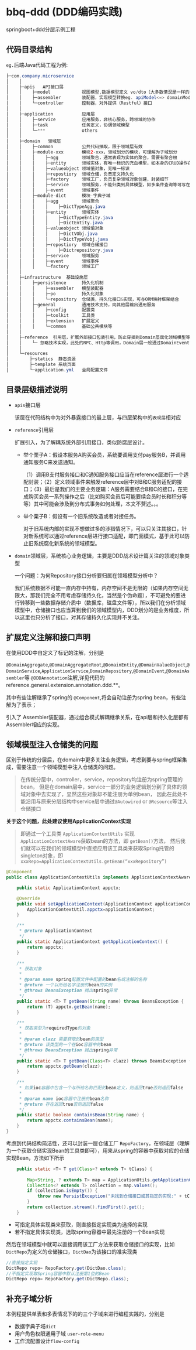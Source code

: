# bbq-ddd (DDD编码实践)


springboot+ddd分层示例工程

## 代码目录结构

`eg.`后端Java代码工程为例:

```java
├─com.company.microservice
│    │ 
│    ├─apis   API接口层
│    │    ├─model            视图模型,数据模型定义 vo/dto（大多数情況是一样的）
│    │    ├─assembler        装配器，实现模型转换eg. apiModel<=> domainModel
│    │    └─controller       控制器，对外提供（Restful）接口
│    │ 
│    ├─application           应用层
│    │    ├─service          应用服务，非核心服务，跨领域的协作
│    │    ├─task             任务定义，协调领域模型 
│    │    └─***              others
│    │ 
│    ├─domain   领域层
│    │    ├─common           公共代码抽取，限于领域层有效  
│    │    ├─module-xxx       模块2-xxx，领域划分的模块，可理解为子域划分
│    │    │    ├─agg         领域聚合，通常表现为实体的聚合，需要有聚合根
│    │    │    ├─entity      领域实体，有唯一标识的充血模型，如本身的CRUD操作在此处     
│    │    │    ├─valueobject 领域值对象，无唯一标识    
│    │    │    ├─repostiory  领域仓储，负责定义持久化 
│    │    │    ├─factory     领域工厂，负责复杂领域对象创建，封装细节   
│    │    │    ├─service     领域服务，不能归类到具体模型，如多条件查询等可写在此处  
│    │    │    ├─event       领域事件    
│    │    ├─module-dict      模块-字典子域
│    │    │    ├─agg         领域聚合
│    │    │    │    ├─DictTypeAgg.java
│    │    │    ├─entity      领域实体    
│    │    │    │    ├─DictTypeEntity.java 
│    │    │    │    ├─DictEntity.java 
│    │    │    ├─valueobject 领域值对象    
│    │    │    │    ├─DictVObj.java 
│    │    │    │    ├─DictTypeVobj.java 
│    │    │    ├─repostiory  领域仓储接口
│    │    │    │    ├─Dictrepository.java
│    │    │    ├─service     领域服务  
│    │    │    ├─event       领域事件     
│    │    │    └─factory     领域工厂  
│    │ 
│    ├─infrastructure  基础设施层
│    │    ├─persistence      持久化机制
│    │    │    ├─assembler   模型装配器
│    │    │    ├─po          持久化对象  
│    │    │    └─repository  仓储类，持久化接口&实现，可与ORM映射框架结合
│    │    ├─general          通用技术支持，向其他层输出通用服务
│    │    │    ├─config      配置类
│    │    │    ├─toolkit     工具类  
│    │    │    ├─extension   扩展定义  
│    │    │    └─common      基础公共模块等
│    │ 
│    ├─reference  引用层，扩展外部接口包装引用，防止穿插到Domain层腐化领域模型等 
│    │    └─ 忽略技术实现，此处的RPC、Http等调用，Domain层一般通过DomainEvent关联 
│    │ 
│    └─resources  
│        ├─statics  静态资源
│        ├─template 系统页面 
│        └─application.yml   全局配置文件
```

## 目录层级描述说明

- `apis`接口层

  该层在代码结构中为对外暴露接口的最上层，与四层架构中的`表现层`相对应

- `reference`引用层

  扩展引入，为了解耦系统外部引用接口，类似防腐层设计。

  - 举个栗子A：假设本服务A购买会员，系统要调用支付pay服务B，并调用通知服务C来发送通知。

    （1）调用B支付服务接口和C通知服务接口应当在reference层进行一个适配封装；（2）定义领域事件来触发reference层中对B和C服务适配的接口；（3）最后是我们的主要业务逻辑：A服务需要结合B和C的接口，在完成购买会员一系列操作之后（比如购买会员后可能要续会员时长和积分等等）其中可能会涉及到分布式事务如何处理，本文不赘述。。。

  - 举个栗子B：假设有一个旧系统改造或者对接任务。

    对于旧系统内部的实现不想做过多的涉猎情况下，可以只关注其接口，针对新系统可以通过reference层进行接口适配，即门面模式，基于此可以防止旧系统腐化新系统的领域模型。

- `domain`领域层，系统核心业务逻辑，主要是DDD战术设计篇关注的领域对象类型

  一个问题：为何Repository接口分析要归属在领域模型分析中？

  我们系统数据不可能一直内存中持有，内存空间不是无限的（如果内存空间无限大，那我们完全不用考虑存储持久化，当然是个伪命题），不可避免的要进行转移到一些数据存储介质中（数据库，磁盘文件等），所以我们在分析领域模型中，仓储接口也应当算到我们的领域模型内，DDD划分的是业务维度，所以这里也只分析了接口，对其存储持久化实现并不关注。

## 扩展定义注解和接口声明

在使用DDD中自定义了标记的注解，分别是

`@DomainAggregate`,`@DomainAggregateRoot`,`@DomainEntity`,`@DomainValueObject`,`@DomainService`,`ApplicationService`,`DomainRepository`,`@DomainEvent`,`@DomainAssembler`等 `@DDDAnnotation`注解,详见代码的reference.general.extension.annotation.ddd.**。

其中有些注解继承了spring的 `@Component`,将会自动注册为spring bean，有些注解为了表示；

引入了 Assembler装配器，通过组合模式解耦继承关系，在api层和持久化层都有Assembler相应的实现。

## 领域模型注入仓储类的问题

区别于传统的分层后，在domain中更多关注业务逻辑，考虑到要与spring框架集成，需要注意一个领域模型中注入仓储类的问题。

> 在传统分层中，controller，service，repository均注册为spring管理的bean，
> 但是在domain层中，service一部分的业务逻辑划分到了具体的领域对象中去实现了，显然这些对象却不能注册为单例bean，
> 因此在此处不能沿用与原来分层结构中service层中通过`@Autowired` or `@Resource`等注入仓储接口

**关于这个问题，此处建议使用ApplicationContext实现**

> 即通过一个工具类 `ApplicationContextUtils` 实现 `ApplicationContextAware`获取bean的方法，即 `getBean()`方法，
> 然后我们就可以在我们的领域模型中直接应用该工具类来获取Spring托管的singleton对象，即`xxxRepo=ApplicationContextUtils.getBean(“xxxRepository”)`

```java
@Component
public class ApplicationContextUtils implements ApplicationContextAware {

    public static ApplicationContext appctx;

    @Override
    public void setApplicationContext(ApplicationContext applicationContext) throws BeansException {
        ApplicationContextUtil.appctx=applicationContext;
    } 

    /**
     * @return ApplicationContext
     */
    public static ApplicationContext getApplicationContext() {
        return appctx;
    }

    /**
     * 获取对象
     *
     * @param name spring配置文件中配置的bean名或注解的名称
     * @return 一个以所给名字注册的bean的实例
     * @throws BeansException 抛出spring异常
     */ 
    public static <T> T getBean(String name) throws BeansException {
        return (T) appctx.getBean(name);
    }

    /**
     * 获取类型为requiredType的对象
     *
     * @param clazz 需要获取的bean的类型
     * @return 该类型的一个在ioc容器中的bean
     * @throws BeansException 抛出spring异常
     */
    public static <T> T getBean(Class<T> clazz) throws BeansException {
        return appctx.getBean(clazz);
    }

    /**
     * 如果ioc容器中包含一个与所给名称匹配的bean定义，则返回true否则返回false
     *
     * @param name ioc容器中注册的bean名称
     * @return 存在返回true否则返回false
     */
    public static boolean containsBean(String name) {
        return appctx.containsBean(name);
    }
} 
```

考虑到代码结构简洁性，还可以封装一层仓储工厂 `RepoFactory`，在领域层（理解为一个获取仓储实现Bean的工具类即可），用来从spring的容器中获取对应的仓储实现Bean，方法如下所示

```java
  	public static <T> T get(Class<? extends T> tClass) {
  
  		Map<String, ? extends T> map = ApplicationUtils.getApplicationContext().getBeansOfType(tClass);
  		Collection<? extends T> collection = map.values();
  		if (collection.isEmpty()) {
  			throw new PersistException("未找到仓储接口或其指定的实现:" + tClass.getSimpleName() );
  		}
  		return collection.stream().findFirst().get();
  	}
```

- 可指定具体实现类来获取，则直接指定实现类为选择的实现
- 若不指定具体实现类，选取spring容器中最先注册的一个Bean实现

然后在领域模型中就可以直接调用该工厂方法来获取仓储接口的实现，比如`DictRepo`为定义的仓储接口，`DictDao`为该接口的准实现类

```java
//直接指定实现
DictRepo repo= RepoFactory.get(DictDao.class);
//不指定实现取Spring容器中默认注册第1位的Bean
DictRepo repo= RepoFactory.get(DictRepo.class);
```

## 补充子域分析 

本例程提供单表和多表情况下的的三个子域来进行编程实践的，分别是

- 数据字典子域`dict`
- 用户角色权限通用子域 `user-role-menu`
- 工作流配置设计`flow-config`


